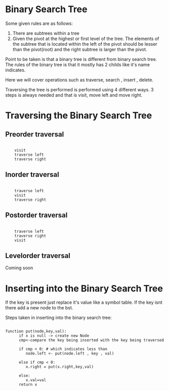 # Binary Search Tree

Some given rules are as follows:

1. There are subtrees within a tree
2. Given the pivot at the highest or first level of the tree. The elements of the subtree that is located within the left of the pivot should be lesser than the pivot(root)
   and the right subtree is larger than the pivot.

Point to be taken is that a binary tree is different from binary search tree. The rules of the binary tree is that it mostly has 2 childs like it's name indicates.


Here we will cover operations such as traverse, search , insert , delete.

Traversing the tree is performed  is performed using 4 different ways. 3 steps is always needed and that is visit, move left and move right.

# Traversing the Binary Search Tree

## Preorder traversal

```

    visit
    traverse left
    traverse right
```


## Inorder traversal

```

    traverse left
    visit
    traverse right
```


## Postorder traversal

```

    traverse left
    traverse right
    visit
```


## Levelorder traversal

Coming soon




# Inserting into the Binary Search Tree

If the key is present just replace it's value like a symbol table. If the key isnt there add a new node to the bst.

Steps taken in inserting into the binary search tree:


```

function put(node,key,val):
      if x is null -> create new Node
      cmp<-compare the key being inserted with the key being traversed
      
      if cmp < 0: # which indicates less than
         node.left <- put(node.left , key , val)
         
      else if cmp < 0:
         x.right = put(x.right,key,val)
         
      else:
         x.val=val
      return x
```     











